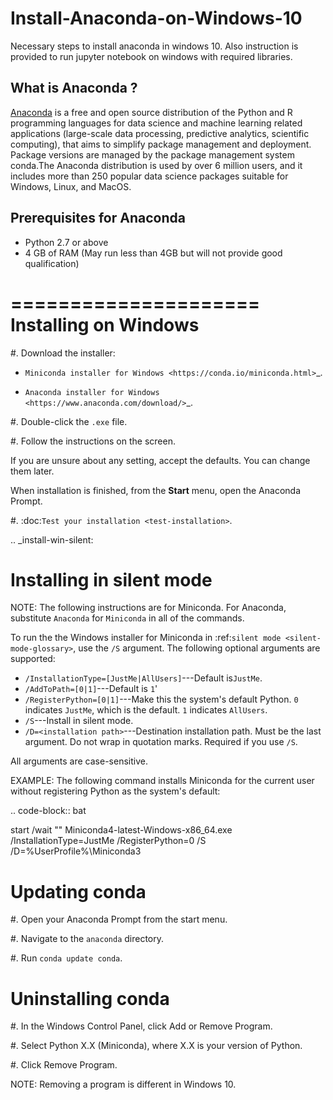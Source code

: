 # Install-Anaconda-on-Windows-10
Necessary steps to install anaconda in windows 10. Also instruction is provided to run jupyter notebook on windows with required libraries.


## What is Anaconda ?

[Anaconda](https://www.anaconda.com/) is a free and open source distribution of the Python and R programming languages for data science 
and machine learning related applications (large-scale data processing, predictive analytics, scientific computing), that aims to simplify 
package management and deployment. Package versions are managed by the package management system conda.The Anaconda distribution is used 
by over 6 million users, and it includes more than 250 popular data science packages suitable for Windows, Linux, and MacOS.

## Prerequisites for Anaconda

* Python 2.7 or above
* 4 GB of RAM (May run less than 4GB but will not provide good qualification)

=====================
Installing on Windows
=====================

#. Download the installer:

   * `Miniconda installer for
     Windows <https://conda.io/miniconda.html>`_.

   * `Anaconda installer for
     Windows <https://www.anaconda.com/download/>`_.

#. Double-click the ``.exe`` file.

#. Follow the instructions on the screen.

   If you are unsure about any setting, accept the defaults. You
   can change them later.

   When installation is finished, from the **Start** menu, open the
   Anaconda Prompt.

#. :doc:`Test your installation <test-installation>`.


.. _install-win-silent:

Installing in silent mode
=========================

NOTE: The following instructions are for Miniconda. For Anaconda,
substitute ``Anaconda`` for ``Miniconda`` in all of the commands.

To run the the Windows installer for Miniconda in
:ref:`silent mode <silent-mode-glossary>`, use the ``/S``
argument. The following optional arguments are supported:

* ``/InstallationType=[JustMe|AllUsers]``---Default is``JustMe``.
* ``/AddToPath=[0|1]``---Default is ``1``'
* ``/RegisterPython=[0|1]``---Make this the system's default
  Python.
  ``0`` indicates ``JustMe``, which is the default. ``1``
  indicates ``AllUsers``.
* ``/S``---Install in silent mode.
* ``/D=<installation path>``---Destination installation path.
  Must be the last argument. Do not wrap in quotation marks.
  Required if you use ``/S``.

All arguments are case-sensitive.

EXAMPLE: The following command installs Miniconda for the
current user without registering Python as the system's default:

.. code-block:: bat

   start /wait "" Miniconda4-latest-Windows-x86_64.exe /InstallationType=JustMe /RegisterPython=0 /S /D=%UserProfile%\Miniconda3


Updating conda
==============

#. Open your Anaconda Prompt from the start menu.

#. Navigate to the ``anaconda`` directory.

#. Run ``conda update conda``.


Uninstalling conda
==================

#. In the Windows Control Panel, click Add or Remove Program.

#. Select Python X.X (Miniconda), where X.X is your version of Python.

#. Click Remove Program.

NOTE: Removing a program is different in Windows 10.

